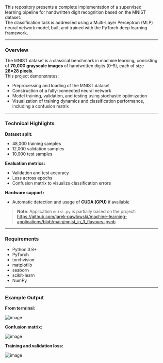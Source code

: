 This repository presents a complete implementation of a supervised learning pipeline for handwritten digit recognition based on the MNIST dataset.  
The classification task is addressed using a Multi-Layer Perceptron (MLP) neural network model, built and trained with the PyTorch deep learning framework.

---

### Overview

The MNIST dataset is a classical benchmark in machine learning, consisting of **70,000 grayscale images** of handwritten digits (0–9), each of size **28×28 pixels**.  
This project demonstrates:

- Preprocessing and loading of the MNIST dataset  
- Construction of a fully-connected neural network  
- Model training, validation, and testing using stochastic optimization  
- Visualization of training dynamics and classification performance, including a confusion matrix  

---

### Technical Highlights

**Dataset split:**

- 48,000 training samples  
- 12,000 validation samples  
- 10,000 test samples  

**Evaluation metrics:**

- Validation and test accuracy  
- Loss across epochs  
- Confusion matrix to visualize classification errors  

**Hardware support:**

- Automatic detection and usage of **CUDA (GPU)** if available  

> **Note**: Application `mnist.py` is partially based on the project:  
> https://github.com/jarek-pawlowski/machine-learning-applications/blob/main/mnist_in_3_flavours.ipynb

---

### Requirements

- Python 3.8+  
- PyTorch  
- torchvision  
- matplotlib  
- seaborn  
- scikit-learn  
- NumPy  

---

### Example Output

**From terminal:**

![image](https://github.com/user-attachments/assets/fd676b23-9dee-47ff-b763-680a5ef8b757)

**Confusion matrix:**

![image](https://github.com/user-attachments/assets/eefd7e42-39bc-4d0a-92e9-15eef8216364)

**Training and validation loss:**

![image](https://github.com/user-attachments/assets/51f1efd1-cfd5-438e-a2eb-8641e620dc8a)

